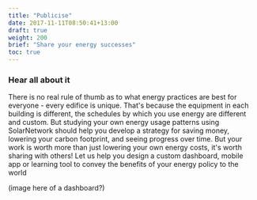 ```yaml
---
title: "Publicise"
date: 2017-11-11T08:50:41+13:00
draft: true
weight: 200
brief: "Share your energy successes"
toc: true
---
```


### Hear all about it

There is no real rule of thumb as to what energy practices are best for everyone - every edifice is unique. That's because the equipment in each building is different, the schedules by which you use energy are different and custom.  But studying your own energy usage patterns using SolarNetwork should help you develop a strategy for saving money, lowering your carbon footprint, and seeing progress over time.  But your work is worth more than just lowering your own energy costs, it's worth sharing with others!  Let us help you design a custom dashboard, mobile app or learning tool to convey the benefits of your energy policy to the world

(image here of a dashboard?)